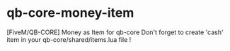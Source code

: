 # qb-core-money-item
[FiveM/QB-CORE] Money as Item for qb-core
Don't forget to create 'cash' item in your qb-core/shared/items.lua file !
